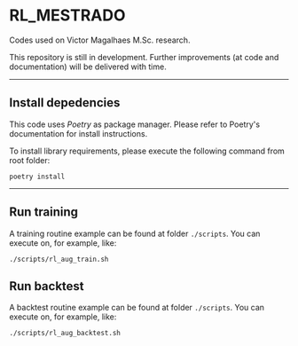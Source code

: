 # RL_MESTRADO

Codes used on Victor Magalhaes M.Sc. research.

This repository is still in development. Further improvements (at code and documentation) will be delivered with time.

---

## Install depedencies

This code uses *Poetry* as package manager. Please refer to Poetry's documentation for install instructions.

To install library requirements, please execute the following command from root folder:

```
poetry install
```

---

## Run training

A training routine example can be found at folder `./scripts`. You can execute on, for example, like:

```
./scripts/rl_aug_train.sh
```

## Run backtest

A backtest routine example can be found at folder `./scripts`. You can execute on, for example, like:

```
./scripts/rl_aug_backtest.sh
```


